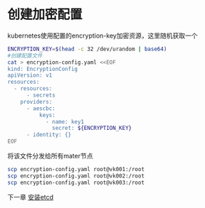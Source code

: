 # 创建加密配置

kubernetes使用配置的encryption-key加密资源，这里随机获取一个

```bash
ENCRYPTION_KEY=$(head -c 32 /dev/urandom | base64)
#创建配置文件
cat > encryption-config.yaml <<EOF
kind: EncryptionConfig
apiVersion: v1
resources:
  - resources:
      - secrets
    providers:
      - aescbc:
          keys:
            - name: key1
              secret: ${ENCRYPTION_KEY}
      - identity: {}
EOF
```

将该文件分发给所有mater节点

```bash
scp encryption-config.yaml root@vk001:/root
scp encryption-config.yaml root@vk002:/root
scp encryption-config.yaml root@vk003:/root
```

下一章 [安装etcd](07-bootstrapping-etcd)